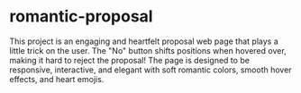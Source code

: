 # romantic-proposal
This project is an engaging and heartfelt proposal web page that plays a little trick on the user. The "No" button shifts positions when hovered over, making it hard to reject the proposal! The page is designed to be responsive, interactive, and elegant with soft romantic colors, smooth hover effects, and heart emojis.
